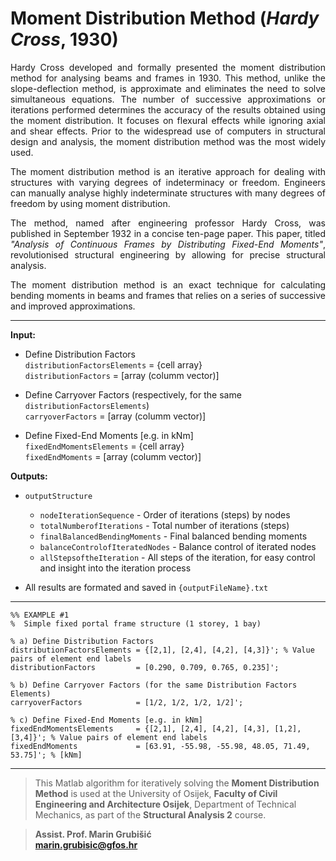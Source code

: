 # Moment Distribution Method (*Hardy Cross*, 1930)   

<div align='justify'>
Hardy Cross developed and formally presented the moment distribution method for analysing beams and frames in 1930. This method, unlike the slope-deflection method, is approximate and eliminates the need to solve simultaneous equations. The number of successive approximations or iterations performed determines the accuracy of the results obtained using the moment distribution. It focuses on flexural effects while ignoring axial and shear effects. Prior to the widespread use of computers in structural design and analysis, the moment distribution method was the most widely used.

The moment distribution method is an iterative approach for dealing with structures with varying degrees of indeterminacy or freedom. Engineers can manually analyse highly indeterminate structures with many degrees of freedom by using moment distribution.

The method, named after engineering professor Hardy Cross, was published in September 1932 in a concise ten-page paper. This paper, titled *"Analysis of Continuous Frames by Distributing Fixed-End Moments"*, revolutionised structural engineering by allowing for precise structural analysis.

The moment distribution method is an exact technique for calculating bending moments in beams and frames that relies on a series of successive and improved approximations.
</div>

---

**Input:**

- Define Distribution Factors                
`distributionFactorsElements` = {cell array}          
`distributionFactors`         = [array (columm vector)]           
              
- Define Carryover Factors (respectively, for the same `distributionFactorsElements`)            
`carryoverFactors`            = [array (columm vector)]                      
               
- Define Fixed-End Moments [e.g. in kNm]            
`fixedEndMomentsElements`     = {cell array}               
`fixedEndMoments`             = [array (columm vector)]

**Outputs:**

- `outputStructure`
  - `nodeIterationSequence` - Order of iterations (steps) by nodes
  - `totalNumberofIterations` - Total number of iterations (steps)
  - `finalBalancedBendingMoments` - Final balanced bending moments
  - `balanceControlofIteratedNodes` - Balance control of iterated nodes
  - `allStepsoftheIteration` - All steps of the iteration, for easy control and insight into the iteration process

- All results are formated and saved in `{outputFileName}.txt`

---
```   
%% EXAMPLE #1
%  Simple fixed portal frame structure (1 storey, 1 bay)

% a) Define Distribution Factors
distributionFactorsElements = {[2,1], [2,4], [4,2], [4,3]}'; % Value pairs of element end labels
distributionFactors         = [0.290, 0.709, 0.765, 0.235]';

% b) Define Carryover Factors (for the same Distribution Factors Elements)
carryoverFactors            = [1/2, 1/2, 1/2, 1/2]';

% c) Define Fixed-End Moments [e.g. in kNm]
fixedEndMomentsElements     = {[2,1], [2,4], [4,2], [4,3], [1,2], [3,4]}'; % Value pairs of element end labels
fixedEndMoments             = [63.91, -55.98, -55.98, 48.05, 71.49, 53.75]'; % [kNm]
```
---     

> This Matlab algorithm for iteratively solving the **Moment Distribution Method** is used at the University of Osijek, **Faculty of Civil Engineering and Architecture Osijek**, Department of Technical Mechanics, as part of the **Structural Analysis 2** course.

> **Assist. Prof. Marin Grubišić**    
> **marin.grubisic@gfos.hr**
